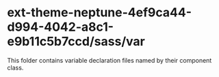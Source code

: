 # ext-theme-neptune-4ef9ca44-d994-4042-a8c1-e9b11c5b7ccd/sass/var

This folder contains variable declaration files named by their component class.
